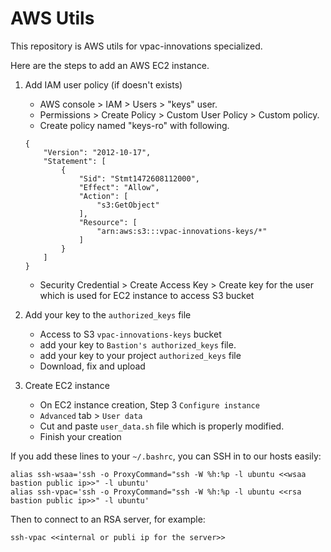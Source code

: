 # AWS Utils
This repository is AWS utils for vpac-innovations specialized.

Here are the steps to add an AWS EC2 instance.
1. Add IAM user policy (if doesn't exists)
    - AWS console > IAM > Users > "keys" user.
    - Permissions > Create Policy > Custom User Policy > Custom policy.
    - Create policy named "keys-ro" with following.
    ```
    {
        "Version": "2012-10-17",
        "Statement": [
            {
                "Sid": "Stmt1472608112000",
                "Effect": "Allow",
                "Action": [
                    "s3:GetObject"
                ],
                "Resource": [
                    "arn:aws:s3:::vpac-innovations-keys/*"
                ]
            }
        ]
    }
    ```
    - Security Credential > Create Access Key > Create key for the user which is used for EC2 instance to access S3 bucket

1. Add your key to the `authorized_keys` file
    - Access to S3 `vpac-innovations-keys` bucket
    - add your key to `Bastion's authorized_keys` file.
    - add your key to your project `authorized_keys` file
    - Download, fix and upload

1. Create EC2 instance
    - On EC2 instance creation, Step 3 `Configure instance`
    - `Advanced` tab > `User data`
    - Cut and paste `user_data.sh` file which is properly modified.
    - Finish your creation


If you add these lines to your `~/.bashrc`, you can SSH in to our hosts easily:
```
alias ssh-wsaa='ssh -o ProxyCommand="ssh -W %h:%p -l ubuntu <<wsaa bastion public ip>>" -l ubuntu'
alias ssh-vpac='ssh -o ProxyCommand="ssh -W %h:%p -l ubuntu <<rsa bastion public ip>>" -l ubuntu'
```

Then to connect to an RSA server, for example:
```
ssh-vpac <<internal or publi ip for the server>>
```